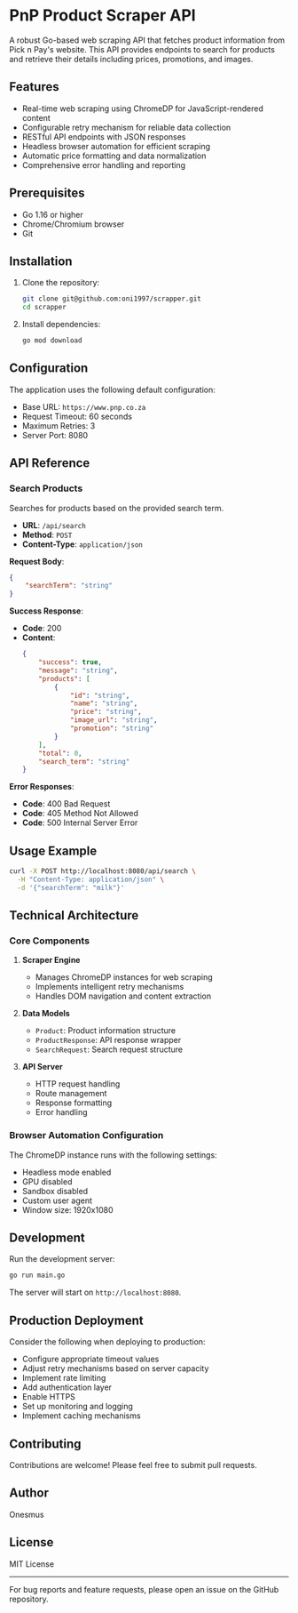 # PnP Product Scraper API

A robust Go-based web scraping API that fetches product information from Pick n Pay's website. This API provides endpoints to search for products and retrieve their details including prices, promotions, and images.

## Features

* Real-time web scraping using ChromeDP for JavaScript-rendered content
* Configurable retry mechanism for reliable data collection
* RESTful API endpoints with JSON responses
* Headless browser automation for efficient scraping
* Automatic price formatting and data normalization
* Comprehensive error handling and reporting

## Prerequisites

* Go 1.16 or higher
* Chrome/Chromium browser
* Git

## Installation

1. Clone the repository:
   ```bash
   git clone git@github.com:oni1997/scrapper.git
   cd scrapper
   ```

2. Install dependencies:
   ```bash
   go mod download
   ```

## Configuration

The application uses the following default configuration:

* Base URL: `https://www.pnp.co.za`
* Request Timeout: 60 seconds
* Maximum Retries: 3
* Server Port: 8080

## API Reference

### Search Products

Searches for products based on the provided search term.

* **URL**: `/api/search`
* **Method**: `POST`
* **Content-Type**: `application/json`

**Request Body**:
```json
{
    "searchTerm": "string"
}
```

**Success Response**:
* **Code**: 200
* **Content**:
  ```json
  {
      "success": true,
      "message": "string",
      "products": [
          {
              "id": "string",
              "name": "string",
              "price": "string",
              "image_url": "string",
              "promotion": "string"
          }
      ],
      "total": 0,
      "search_term": "string"
  }
  ```

**Error Responses**:
* **Code**: 400 Bad Request
* **Code**: 405 Method Not Allowed
* **Code**: 500 Internal Server Error

## Usage Example

```bash
curl -X POST http://localhost:8080/api/search \
  -H "Content-Type: application/json" \
  -d '{"searchTerm": "milk"}'
```

## Technical Architecture

### Core Components

1. **Scraper Engine**
   * Manages ChromeDP instances for web scraping
   * Implements intelligent retry mechanisms
   * Handles DOM navigation and content extraction

2. **Data Models**
   * `Product`: Product information structure
   * `ProductResponse`: API response wrapper
   * `SearchRequest`: Search request structure

3. **API Server**
   * HTTP request handling
   * Route management
   * Response formatting
   * Error handling

### Browser Automation Configuration

The ChromeDP instance runs with the following settings:

* Headless mode enabled
* GPU disabled
* Sandbox disabled
* Custom user agent
* Window size: 1920x1080

## Development

Run the development server:

```bash
go run main.go
```

The server will start on `http://localhost:8080`.

## Production Deployment

Consider the following when deploying to production:

* Configure appropriate timeout values
* Adjust retry mechanisms based on server capacity
* Implement rate limiting
* Add authentication layer
* Enable HTTPS
* Set up monitoring and logging
* Implement caching mechanisms

## Contributing

Contributions are welcome! Please feel free to submit pull requests.

## Author

Onesmus

## License

MIT License

---

For bug reports and feature requests, please open an issue on the GitHub repository.